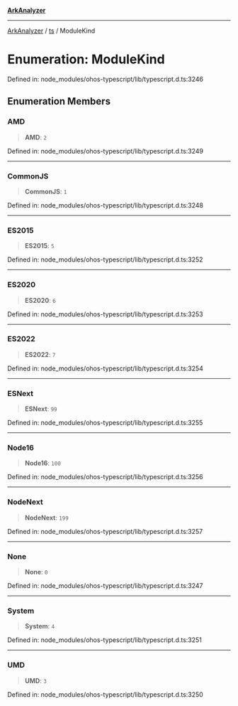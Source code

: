 [**ArkAnalyzer**](../../../../README.md)

***

[ArkAnalyzer](../../../../globals.md) / [ts](../README.md) / ModuleKind

# Enumeration: ModuleKind

Defined in: node\_modules/ohos-typescript/lib/typescript.d.ts:3246

## Enumeration Members

### AMD

> **AMD**: `2`

Defined in: node\_modules/ohos-typescript/lib/typescript.d.ts:3249

***

### CommonJS

> **CommonJS**: `1`

Defined in: node\_modules/ohos-typescript/lib/typescript.d.ts:3248

***

### ES2015

> **ES2015**: `5`

Defined in: node\_modules/ohos-typescript/lib/typescript.d.ts:3252

***

### ES2020

> **ES2020**: `6`

Defined in: node\_modules/ohos-typescript/lib/typescript.d.ts:3253

***

### ES2022

> **ES2022**: `7`

Defined in: node\_modules/ohos-typescript/lib/typescript.d.ts:3254

***

### ESNext

> **ESNext**: `99`

Defined in: node\_modules/ohos-typescript/lib/typescript.d.ts:3255

***

### Node16

> **Node16**: `100`

Defined in: node\_modules/ohos-typescript/lib/typescript.d.ts:3256

***

### NodeNext

> **NodeNext**: `199`

Defined in: node\_modules/ohos-typescript/lib/typescript.d.ts:3257

***

### None

> **None**: `0`

Defined in: node\_modules/ohos-typescript/lib/typescript.d.ts:3247

***

### System

> **System**: `4`

Defined in: node\_modules/ohos-typescript/lib/typescript.d.ts:3251

***

### UMD

> **UMD**: `3`

Defined in: node\_modules/ohos-typescript/lib/typescript.d.ts:3250
